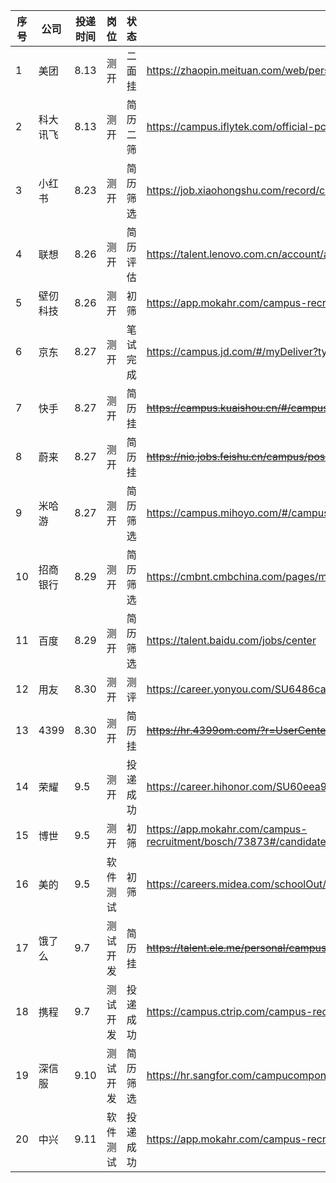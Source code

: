 |序号|公司|投递时间|岗位|状态|链接|
|--|--|--|--|--|--|
|1|美团|8.13|测开|二面挂|https://zhaopin.meituan.com/web/personalCenter/deliveryRecord|
|2|科大讯飞|8.13|测开|简历二筛|https://campus.iflytek.com/official-pc/delivery|
|3|小红书|8.23|测开|简历筛选|https://job.xiaohongshu.com/record/campus|
|4|联想|8.26|测开|简历评估|https://talent.lenovo.com.cn/account/apply|
|5|壁仞科技|8.26|测开|初筛|https://app.mokahr.com/campus-recruitment/biren/44727#/candidateHome/applications|
|6|京东|8.27|测开|笔试完成|https://campus.jd.com/#/myDeliver?type=present|
|7|快手|8.27|测开|简历挂|~~https://campus.kuaishou.cn/#/campus/my-apply~~|
|8|蔚来|8.27|测开|简历挂|~~https://nio.jobs.feishu.cn/campus/position/application?spread=CDRBT29~~|
|9|米哈游|8.27|测开|简历筛选|https://campus.mihoyo.com/#/campus/applyRecord|
|10|招商银行|8.29|测开|简历筛选|https://cmbnt.cmbchina.com/pages/mycenter/default.html|
|11|百度|8.29|测开|简历筛选|https://talent.baidu.com/jobs/center|
|12|用友|8.30|测开|测评|https://career.yonyou.com/SU6486ca53bef57c16d35313ab/pb/account.html#/myDeliver|
|13|4399|8.30|测开|简历挂|~~https://hr.4399om.com/?r=UserCenter~~|
|14|荣耀|9.5|测开|投递成功|https://career.hihonor.com/SU60eea919bef57c1023f6fe78/pb/account.html#/myDeliver|
|15|博世|9.5|测开|初筛|https://app.mokahr.com/campus-recruitment/bosch/73873#/candidateHome/applications|
|16|美的|9.5|软件测试|初筛|https://careers.midea.com/schoolOut/apply|
|17|饿了么|9.7|测试开发|简历挂|~~https://talent.ele.me/personal/campus-application?lang=zh~~|
|18|携程|9.7|测试开发|投递成功|https://campus.ctrip.com/campus-recruitment/trip/37757/#/candidateHome/applications|
|19|深信服|9.10|测试开发|简历筛选|https://hr.sangfor.com/campucompon/personalCenter|
|20|中兴|9.11|软件测试|投递成功|https://app.mokahr.com/campus-recruitment/zte/46903#/candidateHome/applications|
